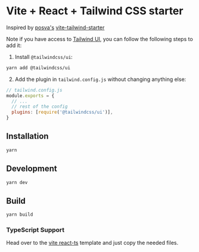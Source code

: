 # Vite + React + Tailwind CSS starter

Inspired by [posva's](https://github.com/posva) [vite-tailwind-starter](https://github.com/posva/vite-tailwind-starter)

Note if you have access to [Tailwind UI](https://tailwindui.com), you can follow the following steps to add it:

1. Install `@tailwindcss/ui`:

```sh
yarn add @tailwindcss/ui
```

2. Add the plugin in `tailwind.config.js` without changing anything else:

```js
// tailwind.config.js
module.exports = {
  // ...
  // rest of the config
  plugins: [require('@tailwindcss/ui')],
}
```

## Installation

```sh
yarn
```

## Development

```sh
yarn dev
```

## Build

```sh
yarn build
```

### TypeScript Support

Head over to the [vite react-ts](https://github.com/vitejs/create-vite-app/tree/master/template-react-ts) template and just copy the needed files.